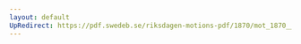 ```yaml
---
layout: default
UpRedirect: https://pdf.swedeb.se/riksdagen-motions-pdf/1870/mot_1870__ak__00115/mot_1870__ak__00115_004.pdf
---
```

